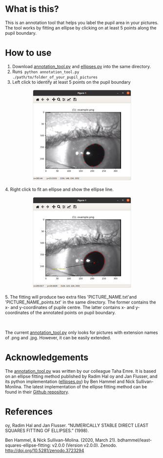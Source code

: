 # What is this?
This is an annotation tool that helps you label the pupil area in your pictures. The tool works by fitting an ellipse by clicking on at least 5 points along the pupil boundary. 

 
# How to use
1. Download [annotation_tool.py](annotation_tool.py) and [ellipses.py](ellipses.py) into the same directory. 
2. Run`$ python annotation_tool.py ./path/to/folder_of_your_pupil_pictures`
3. Left click to identify at least 5 points on the pupil boundary
<p align="center"> 
<img width="330" height="302.5" src="click_at_least_5_points.png">
</p>
4. Right click to fit an ellipse and show the ellipse line.
<p align="center"> 
<img width="330" height="302.5" src="ellipse_fitted.png">
</p>
5. The fitting will produce two extra files 'PICTURE_NAME.txt'and 'PICTURE_NAME_points.txt' in the same directory. The former contains the x- and y-coordinates of pupile centre. The latter contains x- and y-coordinates of the annotated points on pupil boundary.

<br/><br/>
The current [annotation_tool.py](annotation_tool.py) only looks for pictures with extension names of .png and .jpg. However, it can be easily extended.  
 

# Acknowledgements

The [annotation_tool.py](annotation_tool.py) was written by our colleague Taha Emre. It is based on an ellipse fitting method published by Radim Hal oy and Jan Flusser, and its python implementation ([ellipses.py](ellipses.py)) by Ben Hammel and Nick Sullivan-Monlina. The latest implementation of the ellipse fitting method can be found in their [Github repository](https://github.com/bdhammel/least-squares-ellipse-fitting/blob/master/ellipse.py).   


# References

oy, Radim Hal and Jan Flusser. “NUMERICALLY STABLE DIRECT LEAST SQUARES FITTING OF ELLIPSES.” (1998).

Ben Hammel, & Nick Sullivan-Molina. (2020, March 21). bdhammel/least-squares-ellipse-fitting: v2.0.0 (Version v2.0.0). Zenodo. http://doi.org/10.5281/zenodo.3723294

